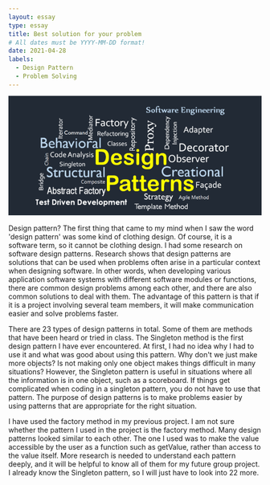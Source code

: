 ```yaml
---
layout: essay
type: essay
title: Best solution for your problem
# All dates must be YYYY-MM-DD format!
date: 2021-04-28
labels:
  - Design Pattern
  - Problem Solving
---
```

<div class="ui container">
  <div class="column">
    <img class="ui fluid image" src="../images/design_pattern.png">
  </div> 
</div>

Design pattern? The first thing that came to my mind when I saw the word 'design pattern' was some kind of clothing design. Of course, it is a software term, so it cannot be clothing design. I had some research on software design patterns. Research shows that design patterns are solutions that can be used when problems often arise in a particular context when designing software. In other words, when developing various application software systems with different software modules or functions, there are common design problems among each other, and there are also common solutions to deal with them. The advantage of this pattern is that if it is a project involving several team members, it will make communication easier and solve problems faster. 
 
There are 23 types of design patterns in total. Some of them are methods that have been heard or tried in class. The Singleton method is the first design pattern I have ever encountered. At first, I had no idea why I had to use it and what was good about using this pattern. Why don't we just make more objects? Is not making only one object makes things difficult in many situations? However, the Singleton pattern is useful in situations where all the information is in one object, such as a scoreboard. If things get complicated when coding in a singleton pattern, you do not have to use that pattern. The purpose of design patterns is to make problems easier by using patterns that are appropriate for the right situation.
 
I have used the factory method in my previous project. I am not sure whether the pattern I used in the project is the factory method. Many design patterns looked similar to each other. The one I used was to make the value accessible by the user as a function such as getValue, rather than access to the value itself. More research is needed to understand each pattern deeply, and it will be helpful to know all of them for my future group project. I already know the Singleton pattern, so I will just have to look into 22 more.

